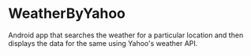# WeatherByYahoo

Android app that searches the weather for a particular location and then displays the data for the same using Yahoo's weather API.
